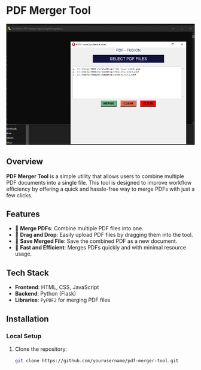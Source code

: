 # PDF Merger Tool

![PDF Merger Tool Banner](https://github.com/akashkvdev/PDF-Merger-Python/blob/696061604cf0e6562bc9b4065dd54325c7b003bf/pdf-merge-2%20(1).png)

## Overview
**PDF Merger Tool** is a simple utility that allows users to combine multiple PDF documents into a single file. This tool is designed to improve workflow efficiency by offering a quick and hassle-free way to merge PDFs with just a few clicks.

## Features
- 📝 **Merge PDFs**: Combine multiple PDF files into one.
- 📁 **Drag and Drop**: Easily upload PDF files by dragging them into the tool.
- 💾 **Save Merged File**: Save the combined PDF as a new document.
- 🚀 **Fast and Efficient**: Merges PDFs quickly and with minimal resource usage.

## Tech Stack
- **Frontend**: HTML, CSS, JavaScript
- **Backend**: Python (Flask)
- **Libraries**: `PyPDF2` for merging PDF files

## Installation

### Local Setup
1. Clone the repository:
   ```bash
   git clone https://github.com/yourusername/pdf-merger-tool.git
